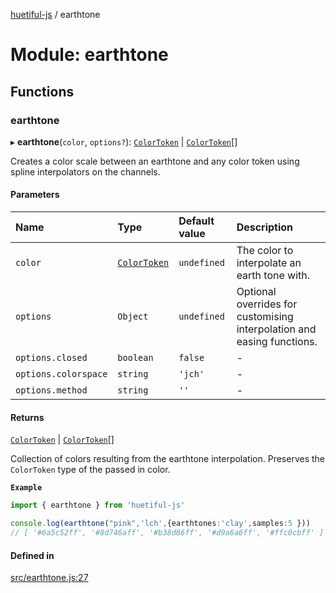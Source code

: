 [huetiful-js](../README.md) / earthtone

# Module: earthtone

## Functions

### earthtone

▸ **earthtone**(`color`, `options?`): [`ColorToken`](alpha.md#colortoken) \| [`ColorToken`](alpha.md#colortoken)[]

Creates a color scale between an earthtone and any color token using spline interpolators on the channels.

#### Parameters

| Name | Type | Default value | Description |
| :------ | :------ | :------ | :------ |
| `color` | [`ColorToken`](alpha.md#colortoken) | `undefined` | The color to interpolate an earth tone with. |
| `options` | `Object` | `undefined` | Optional overrides for customising interpolation and easing functions. |
| `options.closed` | `boolean` | `false` | - |
| `options.colorspace` | `string` | `'jch'` | - |
| `options.method` | `string` | `''` | - |

#### Returns

[`ColorToken`](alpha.md#colortoken) \| [`ColorToken`](alpha.md#colortoken)[]

Collection of colors resulting from the earthtone interpolation. Preserves the `ColorToken` type of the passed in color.

**`Example`**

```ts
import { earthtone } from 'huetiful-js'

console.log(earthtone("pink",'lch',{earthtones:'clay',samples:5 }))
// [ '#6a5c52ff', '#8d746aff', '#b38d86ff', '#d9a6a6ff', '#ffc0cbff' ]
```

#### Defined in

[src/earthtone.js:27](https://github.com/prjctimg/huetiful/blob/ed00af0/src/earthtone.js#L27)
